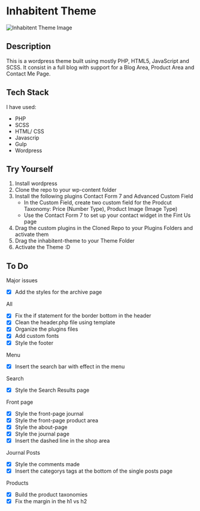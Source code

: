 # Inhabitent Theme

![Inhabitent Theme Image]('/DCCA/inhabitent-wordpress/blob/master/themes/inhabitent-theme/screenshot.png?raw=true')

## Description

This is a wordpress theme built using mostly PHP, HTML5, JavaScript and SCSS.
It consist in a full blog with support for a Blog Area, Product Area and Contact Me Page.

## Tech Stack
I have used:
- PHP
- SCSS
- HTML/ CSS
- Javascrip
- Gulp
- Wordpress

## Try Yourself
1. Install wordpress
2. Clone the repo to your wp-content folder
3. Install the following plugins Contact Form 7 and Advanced Custom Field
    - In the Custom Field, create two custom field for the Prodcut Taxonomy: Price (Number Type), Product Image (Image Type)
    - Use the Contact Form 7 to set up your contact widget in the Fint Us page
4. Drag the custom plugins in the Cloned Repo to your Plugins Folders and activate them
5. Drag the inhabitent-theme to your Theme Folder
6. Activate the Theme :D


## To Do

Major issues
- [x] Add the styles for the archive page

All
- [x] Fix the if statement for the border bottom in the header
- [x] Clean the header.php file using template
- [x] Organize the plugins files
- [x] Add custom fonts
- [x] Style the footer

Menu
- [x] Insert the search bar with effect in the menu

Search
- [x] Style the Search Results page

Front page
- [x] Style the front-page journal
- [x] Style the front-page product area
- [x] Style the about-page
- [x] Style the journal page
- [x] Insert the dashed line in the shop area

Journal Posts
- [x] Style the comments made
- [x] Insert the categorys tags at the bottom of the single posts page

Products
- [x] Build the product taxonomies
- [x] Fix the margin in the h1 vs h2

